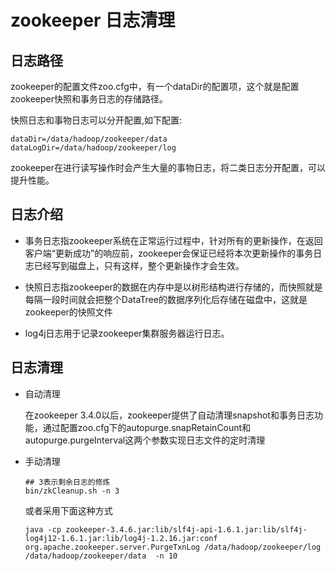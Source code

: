 # zookeeper 日志清理

## 日志路径

zookeeper的配置文件zoo.cfg中，有一个dataDir的配置项，这个就是配置zookeeper快照和事务日志的存储路径。

快照日志和事物日志可以分开配置,如下配置:
```batch
dataDir=/data/hadoop/zookeeper/data                   
dataLogDir=/data/hadoop/zookeeper/log
```

zookeeper在进行读写操作时会产生大量的事物日志，将二类日志分开配置，可以提升性能。

## 日志介绍

- 事务日志指zookeeper系统在正常运行过程中，针对所有的更新操作，在返回客户端“更新成功”的响应前，zookeeper会保证已经将本次更新操作的事务日志已经写到磁盘上，只有这样，整个更新操作才会生效。

- 快照日志指zookeeper的数据在内存中是以树形结构进行存储的，而快照就是每隔一段时间就会把整个DataTree的数据序列化后存储在磁盘中，这就是zookeeper的快照文件

- log4j日志用于记录zookeeper集群服务器运行日志。

## 日志清理

- 自动清理

    在zookeeper 3.4.0以后，zookeeper提供了自动清理snapshot和事务日志功能，通过配置zoo.cfg下的autopurge.snapRetainCount和autopurge.purgeInterval这两个参数实现日志文件的定时清理

- 手动清理

    ``` batch
    ## 3表示剩余日志的修炼
    bin/zkCleanup.sh -n 3
    ```

    或者采用下面这种方式

    ```
    java -cp zookeeper-3.4.6.jar:lib/slf4j-api-1.6.1.jar:lib/slf4j-log4j12-1.6.1.jar:lib/log4j-1.2.16.jar:conf org.apache.zookeeper.server.PurgeTxnLog /data/hadoop/zookeeper/log /data/hadoop/zookeeper/data  -n 10
    ```